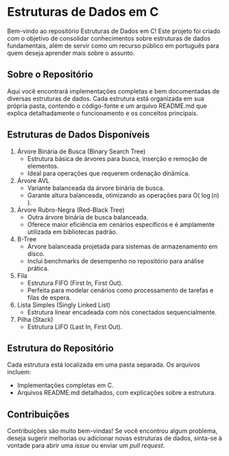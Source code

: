 # Estruturas de Dados em C
Bem-vindo ao repositório Estruturas de Dados em C! Este projeto foi criado com o objetivo de consolidar conhecimentos sobre estruturas de dados fundamentais, além de servir como um recurso público em português para quem deseja aprender mais sobre o assunto.

## Sobre o Repositório
Aqui você encontrará implementações completas e bem documentadas de diversas estruturas de dados. Cada estrutura está organizada em sua própria pasta, contendo o código-fonte e um arquivo README.md que explica detalhadamente o funcionamento e os conceitos principais.

## Estruturas de Dados Disponíveis
1. Árvore Binária de Busca (Binary Search Tree)
    - Estrutura básica de árvores para busca, inserção e remoção de elementos.
    - Ideal para operações que requerem ordenação dinâmica.
2. Árvore AVL
    - Variante balanceada da árvore binária de busca.
    - Garante altura balanceada, otimizando as operações para O( $\log(n)$ ).
3. Árvore Rubro-Negra (Red-Black Tree)
    - Outra árvore binária de busca balanceada.
    - Oferece maior eficiência em cenários específicos e é amplamente utilizada em bibliotecas padrão.
4. B-Tree
    - Árvore balanceada projetada para sistemas de armazenamento em disco.
    - Inclui benchmarks de desempenho no repositório para análise prática.
5. Fila 
    - Estrutura FIFO (First In, First Out).
    - Perfeita para modelar cenários como processamento de tarefas e filas de espera.
6. Lista Simples (Singly Linked List)
    - Estrutura linear encadeada com nós conectados sequencialmente.
7. Pilha (Stack)
    - Estrutura LIFO (Last In, First Out).

## Estrutura do Repositório
Cada estrutura está localizada em uma pasta separada. Os arquivos incluem:
- Implementações completas em C.
- Arquivos README.md detalhados, com explicações sobre a estrutura.

## Contribuições
Contribuições são muito bem-vindas! Se você encontrou algum problema, deseja sugerir melhorias ou adicionar novas estruturas de dados, sinta-se à vontade para abrir uma *issue* ou enviar um *pull request*.
